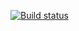 [![Build status](https://ci.appveyor.com/api/projects/status/nus3eoxwq6nd8n1o?svg=true)](https://ci.appveyor.com/project/Mogushkov/re-components2)
